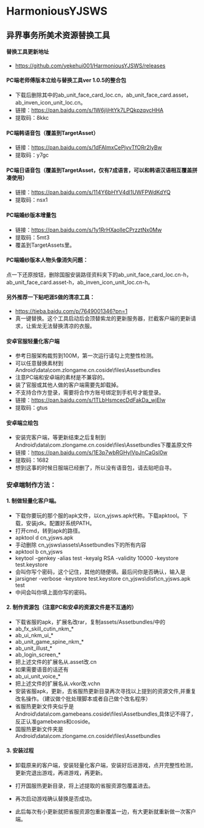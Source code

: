 # HarmoniousYJSWS
## 异界事务所美术资源替换工具
#### 替换工具更新地址
+ https://github.com/yekehui001/HarmoniousYJSWS/releases

#### PC端老师傅版本立绘与替换工具ver 1.0.5的整合包
+ 下载后删除其中的ab_unit_face_card_loc.cn，ab_unit_face_card.asset，ab_inven_icon_unit_loc.cn。
+ 链接：https://pan.baidu.com/s/1W6jIjHtYk7LPQkpzqvcHHA 
+ 提取码：8kkc 


#### PC端韩语音包（覆盖到TargetAsset）
+ 链接：https://pan.baidu.com/s/1dFAImxCePjvvTfORr2IyBw 
+ 提取码：y7gc 

#### PC端日语音包（覆盖到TargetAsset，仅有7成语言，可以和韩语汉语相互覆盖拼凑使用）
+ 链接：https://pan.baidu.com/s/114Y6bHYV4dl1UWFPWdKdYQ 
+ 提取码：nsx1

#### PC端婚纱版本增量包
+ 链接：https://pan.baidu.com/s/1y1RrHXaolIeCPrzztNx0Mw 
+ 提取码：5mt3 
+ 覆盖到TargetAssets里。

#### PC端婚纱版本人物头像消失问题：
点一下还原按钮，删除国服安装路径资料夹下的ab_unit_face_card_loc.cn-h，ab_unit_face_card.asset-h，ab_inven_icon_unit_loc.cn-h。

#### 另外推荐一下贴吧涯S做的清凉工具：
+ https://tieba.baidu.com/p/7649001346?pn=1
+ 真一键替换。这个工具启动后会顶替紫龙的更新服务器，拦截客户端的更新请求，让紫龙无法替换清凉的衣服。

#### 安卓官服轻量化客户端
+ 参考日服架构裁剪到100M，第一次运行请勾上完整性检测。
+ 可以任意替换素材到Android\data\com.zlongame.cn.coside\files\Assetbundles
+ 注意PC端和安卓端的素材是不兼容的。
+ 装了官服或其他人做的客户端需要先卸载掉。
+ 不支持合作方登录，需要将合作方账号绑定到手机号才能登录。
+ 链接：https://pan.baidu.com/s/1TLbHsmcecDdFakDa_wjElw 
+ 提取码：gtus

#### 安卓端立绘包
+ 安装完客户端，等更新结束之后复制到Android\data\com.zlongame.cn.coside\files\Assetbundles下覆盖原文件
+ 链接：https://pan.baidu.com/s/1E3p7wbRGHyIVpJnCaGsl0w 
+ 提取码：1682 
+ 想到这事的时候日服端已经删了，所以没有语音包，请去贴吧自寻。


### 安卓端制作方法：
#### 1. 制做轻量化客户端。
+ 下载你要玩的那个服的apk文件，以cn_yjsws.apk代称。下载apktool。下载，安装jdk。配置好系统PATH。
+ 打开cmd，转到apk的路径。
+ apktool d cn_yjsws.apk
+ 手动删除 cn_yjsws\assets\Assetbundles下的所有内容
+ apktool b cn_yjsws
+ keytool -genkey -alias test -keyalg RSA -validity 10000 -keystore test.keystore
+ 会叫你写个密码，这个记住，其他的随便填。最后问你是否确认，输入是
+ jarsigner -verbose -keystore test.keystore cn_yjsws\dist\cn_yjsws.apk test
+ 中间会叫你填上面你写的密码。

#### 2. 制作资源包（注意PC和安卓的资源文件是不互通的）
+ 下载省服的apk，扩展名改rar，复制assets/Assetbundles/中的
+ ab_fx_skill_cutin_nkm_*
+ ab_ui_nkm_ui_*
+ ab_unit_game_spine_nkm_*
+ ab_unit_illust_*
+ ab_login_screen_*
+ 把上述文件的扩展名从.asset改.cn
+ 如果需要语音的话还有
+ ab_ui_unit_voice_*
+ 把上述文件的扩展名从.vkor改.vchn
+ 安装省服apk，更新，去省服热更新目录再次寻找以上提到的资源文件,并重复改名操作。（建议做个批处理脚本或者自己做个改名程序）
+ 省服热更新文件夹似乎是Android\data\com.gamebeans.coside\files\Assetbundles,具体记不得了，反正认准gamebeans和coside。
+ 国服热更新文件夹是Android\data\com.zlongame.cn.coside\files\Assetbundles


#### 3. 安装过程
+ 卸载原来的客户端，安装轻量化客户端，安装好后进游戏，点开完整性检测，更新完退出游戏，再进游戏，再更新。
+ 打开国服热更新目录，将上述提取的省服资源包覆盖进去。

+ 再次启动游戏确认替换是否成功。
+ 此后每次有小更新就把省服资源包重新覆盖一边，有大更新就重新做一次客户端。

